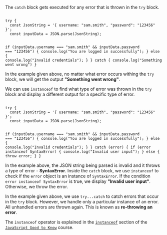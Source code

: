 The `catch` block gets executed
for any error that is thrown
in the `try` block.

<codeblock language="javascript" type="lesson">
<code>
try {
  const JsonString = '{ username: "sam.smith", "password": "123456" }';
  const inputData = JSON.parse(JsonString);

  if (inputData.username === "sam.smith" && inputData.password === "123456") {
    console.log("You are logged in successfully");
  } else {
    console.log("Invalid credentials");
  }
} catch {
  console.log("Something went wrong")
}
</code>
</codeblock>

In the example given above,
no matter what error occurs
withing the `try` block,
we will get the output
**"Something went wrong"**.

We can use `instanceof` to
find what type of error
was thrown in the `try` block
and
display a different output
for a specific type of error.

<codeblock language="javascript" type="lesson">
<code>
try {
  const JsonString = '{ username: "sam.smith", "password": "123456" }';
  const inputData = JSON.parse(JsonString);

  if (inputData.username === "sam.smith" && inputData.password === "123456") {
    console.log("You are logged in successfully");
  } else {
    console.log("Invalid credentials");
  }
} catch (error) {
  if (error instanceof SyntaxError) {
    console.log("Invalid user input");
  } else {
    throw error;
  }
}
</code>
</codeblock>

In the example above,
the JSON string being parsed is invalid
and
it throws a type of error - **SyntaxError**.
Inside the `catch` block,
we use `instanceof` to check
if the `error` object
is an instance of `SyntaxError`.
If the condition
`error instanceof SyntaxError` is true,
we display **"Invalid user input"**.
Otherwise, we throw the error.

In the example given above,
we use `try...catch` to catch errors
that occur in the `try` block.
However, we handle only a particular
instance of an error.
All unhandled errors are thrown again.
This is known as **re-throwing an error**.

The `instanceof` operator is explained
in the [`instanceof`](https://academy.bigbinary.com/javascript-good-to-know/instanceof/classes) section
of the [`JavaScript Good to Know`](https://academy.bigbinary.com/javascript-good-to-know/) course.
